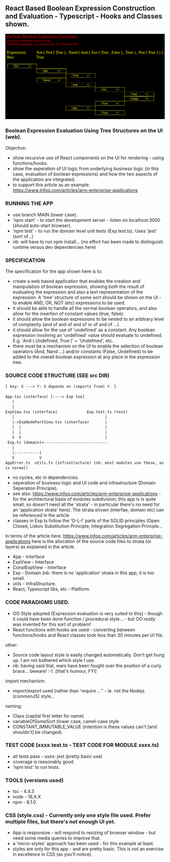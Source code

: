 ## React Based Boolean Expression Construction and Evaluation - Typescript - Hooks and Classes shown.

![boolean expressions in react...](images/exp.png)

### Boolean Expression Evaluation Using Tree Structures on the UI (web).
Objective:
* show recursive use of React components on the UI for rendering - using functions/hooks.
* show the seperation of UI logic from underlying business logic (in this case, evaluation of boolean expressions) and how the two aspects of the application are integrated.
* to support this article as an example: https://www.infoq.com/articles/arm-enterprise-applications

### RUNNING THE APP
* use branch MAIN (lower case).
* 'npm start' - to start the development server - listen on localhost:3000 (should auto-start browser).
* 'npm test' - to run the domain level unit tests (Exp.test.ts). Uses 'jest' (sort of...)
* nb: will have to run npm install... (no effort has been made to distinguish runtime versus dev dependencies here)

### SPECIFICATION
The specification for the app shown here is to:
* create a web based application that enables the creation and manipulation of boolean expression, showing both the result of evaluating the expression and also a text representation of the expression. A 'tree' structure of some sort should be shown on the UI - to enable AND, OR, NOT (etc) expressions to be used.
* it should be able to handle all the normal boolean operators, and also allow for the insertion of constant values  (true, false).
* it should allow the boolean expressions to be nested to an arbitrary level of complexity (and of and of and of or of and of ...)
* it should allow for the use of 'undefined' as a constant. Any boolean expression involving an 'undefined' value should evaluate to undefined. E.g. 'And ( Undefined, True )' = 'Undefined', etc.
* there must be a mechanism on the UI to enable the selection of boolean operators (And, Nand ...) and/or constants (False, Undefined) to be added to the overall boolean expression at any place in the expression tree.

### SOURCE CODE STRUCTURE (SEE src DIR)

```
[ key: X ---> Y: X depends on (imports from) Y. ]

App.tsx (interface) [----> Exp too]
   |  
   |
ExpView.tsx (interface)             Exp.test.ts (test)
   |                                        |
   |->ExpNodePartView.tsx (interface)       |
   |  |                                     |
   |  |                                     | 
   V  V                                     | 
 Exp.ts (domain)<----------------------------
   |
   |-----------|
   V           V
AppError.ts  utils.ts (infrastructure) (nb: most modules use these, as is normal)
```

* no cycles, etc in dependencies.
* seperation of business logic and UI code and infrastructure (Domain Seperation Principle).
* see also: https://www.infoq.com/articles/arm-enterprise-applications - for the architectural basis of modules subdivision;
  this app is is quite small, so doesn't need all the 'strata' - in particular there's no need for an 'application strata' here). The strata shown (interfae, domain etc) can be referenced in the article
* classes in Exp.ts follow the 'O-L-I' parts of the SOLID principles (Open Closed, Liskov Substitution Principle, Integration Segregation Princple...

In terms of the article here: https://www.infoq.com/articles/arm-enterprise-applications here is the allocation of the source code files to strata (or layers) as explained in the article.

* App - Interface
* ExpView - Interface
* ConstExpView - Interface
* Exp - Domain (nb: there is no 'application' strata in this app, it is too small.
* utils - InfraStructure.
* React, Typescript libs, etc - Platform.


### CODE PARADIGMS USED.

* OO Style adopted (Expression evaluation is very suited to this) - though it could have been done function / procedural style... - but OO *really* was invented for this sort of problem!
* React functions with hooks are used - converting between functions/hooks and React classes took less than 30 minutes per UI file.

other:
* Source code layout style is easily changed automatically. Don't get hung up. I am not bothered which style I use.
* nb: having said that, wars have been fought over the position of a curly brace... beware! :-). [that's humour, FYI]

import mechanism:
* import/export used (rather than 'require ...'' - ie. not the Nodejs (commonJS) style...

naming:
* Class (capital first letter for name)
* variableOfSomeSort (lower case, camel-case style
* CONSTANT_IMMUTABLE_VALUE (intention is these values can't [and shouldn't] be changed).

### TEST CODE (xxxx.test.ts - TEST CODE FOR MODULE xxxx.ts)
* all tests pass - uses: jest (pretty basic use)
* coverage is reasonably good.
* 'npm test' to run tests.

### TOOLS (versions used)
* tsc - 4.4.3
* node - 16.X.X
* npm - 8.1.0

### CSS (style.css) - Currently only one style file used. Prefer multiple files, but there's not enough UI yet.
* App is responsive - will respond to resizing of browser window - but need some media queries to improve that.
* a 'micro-styles' approach has been used - for this example at least.
* styles are only for this app - and are pretty basic. This is not an exercise in excellence in CSS (as you'll notice).

